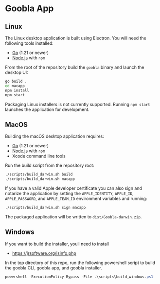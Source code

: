 # Goobla App

## Linux

The Linux desktop application is built using Electron. You will need the
following tools installed:

- [Go](https://go.dev/doc/install) (1.21 or newer)
- [Node.js](https://nodejs.org/) with `npm`

From the root of the repository build the `goobla` binary and launch the
desktop UI:

```bash
go build .
cd macapp
npm install
npm start
```

Packaging Linux installers is not currently supported. Running `npm start`
launches the application for development.

## MacOS

Building the macOS desktop application requires:

- [Go](https://go.dev/doc/install) (1.21 or newer)
- [Node.js](https://nodejs.org/) with `npm`
- Xcode command line tools

Run the build script from the repository root:

```bash
./scripts/build_darwin.sh build
./scripts/build_darwin.sh macapp
```

If you have a valid Apple developer certificate you can also sign and notarize
the application by setting the `APPLE_IDENTITY`, `APPLE_ID`,
`APPLE_PASSWORD`, and `APPLE_TEAM_ID` environment variables and running:

```bash
./scripts/build_darwin.sh sign macapp
```

The packaged application will be written to `dist/Goobla-darwin.zip`.

## Windows

If you want to build the installer, youll need to install
- https://jrsoftware.org/isinfo.php


In the top directory of this repo, run the following powershell script
to build the goobla CLI, goobla app, and goobla installer.

```powershell
powershell -ExecutionPolicy Bypass -File .\scripts\build_windows.ps1
```
